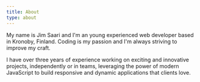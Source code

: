 ```yaml
---
title: About
type: about
---
```


My name is Jim Saari and I'm an young experienced web developer
based in Kronoby, Finland. Coding is my passion and I'm always striving to
improve my craft.

I have over three years of experience working on exciting and innovative
projects, independently or in teams, leveraging the power of modern
JavaScript to build responsive and dynamic applications that clients love.
